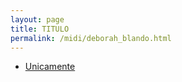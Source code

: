 ```yaml
---
layout: page
title: TITULO
permalink: /midi/deborah_blando.html
---
```


* [Unicamente](https://124700.selcdn.ru/srv.victor3d.com.br/midi/unicamente.mid)